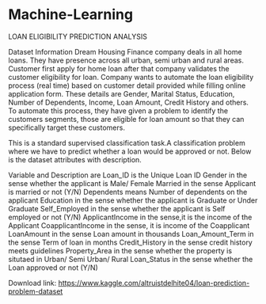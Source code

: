 # Machine-Learning
LOAN ELIGIBILITY PREDICTION ANALYSIS

Dataset Information
Dream Housing Finance company deals in all home loans. They have presence across all urban, semi urban and rural areas. Customer first apply for home loan after that company validates the customer eligibility for loan. Company wants to automate the loan eligibility process (real time) based on customer detail provided while filling online application form. These details are Gender, Marital Status, Education, Number of Dependents, Income, Loan Amount, Credit History and others. To automate this process, they have given a problem to identify the customers segments, those are eligible for loan amount so that they can specifically target these customers.

This is a standard supervised classification task.A classification problem where we have to predict whether a loan would be approved or not. Below is the dataset attributes with description.

Variable and Description are
Loan_ID	is the Unique Loan ID
Gender in the sense whether the applicant is Male/ Female
Married in the sense Applicant is married or not (Y/N)
Dependents means Number of dependents on the applicant
Education	in the sense whether the applicant is Graduate or Under Graduate
Self_Employed	in the sense whether the applicant is Self employed or not (Y/N)
ApplicantIncome in the sense,it is the income of the Applicant
CoapplicantIncome in the sense, it is income of the Coapplicant 
LoanAmount in the sense Loan amount in thousands
Loan_Amount_Term in the sense Term of loan in months
Credit_History in the sense credit history meets guidelines
Property_Area	in the sense whether the property is situtaed in Urban/ Semi Urban/ Rural
Loan_Status in the sense whether the Loan approved or not (Y/N)

Download link: https://www.kaggle.com/altruistdelhite04/loan-prediction-problem-dataset
